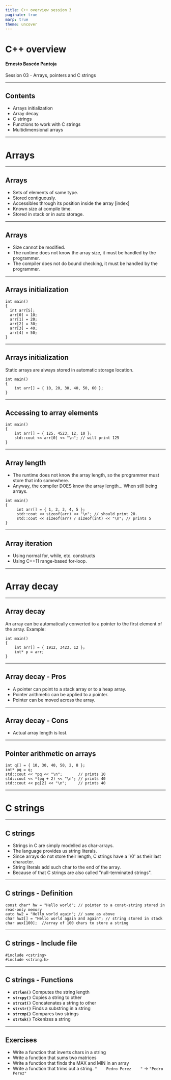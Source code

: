 ```yaml
---
title: C++ overview session 3
paginate: true
marp: true
theme: uncover
---
```


# C++ overview

#### Ernesto Bascón Pantoja

Session 03 - Arrays, pointers and C strings

---

## Contents

- Arrays initialization
- Array decay
- C strings
- Functions to work with C strings
- Multidimensional arrays

---

# Arrays

---

## Arrays

- Sets of elements of same type.
- Stored contiguously.
- Accessibles through its position inside the array [index]
- Known size at compile time.
- Stored in stack or in auto storage.

---

## Arrays

- Size cannot be modified.
- The runtime does not know the array size, it must be handled by the programmer.
- The compiler does not do bound checking, it must be handled by the programmer.

---

## Arrays initialization

```
int main()
{
  int arr[5];
  arr[0] = 10;
  arr[1] = 20;
  arr[2] = 30;
  arr[3] = 40;
  arr[4] = 50;
}
```
---

## Arrays initialization

Static arrays are always stored in automatic storage location.

```
int main()
{
    int arr[] = { 10, 20, 30, 40, 50, 60 };
}
```

---
## Accessing to array elements

```
int main()
{
    int arr[] = { 125, 4523, 12, 10 };
    std::cout << arr[0] << "\n"; // will print 125
}
```
---
## Array length

- The runtime does not know the array length, so the programmer must store that info somewhere.
- Anyway, the compiler DOES know the array length... When still being arrays.

```
int main()
{
     int arr[] = { 1, 2, 3, 4, 5 };
     std::cout << sizeof(arr) << "\n"; // should print 20.
     std::cout << sizeof(arr) / sizeof(int) << "\n"; // prints 5
}
```
---
## Array iteration

- Using normal for, while, etc. constructs
- Using C++11 range-based for-loop.

---

# Array decay

---

## Array decay

An array can be automatically converted to a pointer to the first element of the array. Example:

```
int main()
{
    int arr[] = { 1912, 3423, 12 };
    int* p = arr;
}

```
---
## Array decay - Pros

- A pointer can point to a stack array or to a heap array.
- Pointer arithmetic can be applied to a pointer.
- Pointer can be moved across the array.

---
## Array decay - Cons

- Actual array length is lost.

---

## Pointer arithmetic on arrays

```
int q[] = { 10, 30, 40, 50, 2, 8 };
int* pq = q;
std::cout << *pq << "\n";       // prints 10
std::cout << *(pq + 2) << "\n"; // prints 40
std::cout << pq[2] << "\n";     // prints 40
```

---


# C strings

---

## C strings

- Strings in C are simply modelled as char-arrays.
- The language provides us string literals.
- Since arrays do not store their length, C strings have a '\0' as their last character.
- String literals add such char to the end of the array.
- Because of that C strings are also called "null-terminated strings".

---

## C strings - Definition

```
const char* hw = "Hello world"; // pointer to a const-string stored in read-only memory
auto hw2 = "Hello world again"; // same as above
char hw3[] = "Hello world again and again"; // string stored in stack
char aux[100];  //array of 100 chars to store a string

```

---

## C strings - Include file

```
#include <cstring>
#include <string.h>
```
---

## C strings - Functions


- **`strlen()`** Computes the string length
- **`strcpy()`** Copies a string to other
- **`strcat()`** Concatenates a string to other
- **`strstr()`** Finds a substring in a string
- **`strcmp()`** Compares two strings
- **`strtok()`** Tokenizes a string

---

## Exercises

- Write a function that inverts chars in a string
- Write a function that sums two matrices
- Write a function that finds the MAX and MIN in an array
- Write a function that trims out a string. `"    Pedro Perez    "` -> `"Pedro Perez"`



